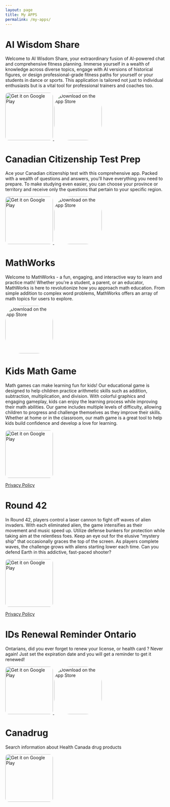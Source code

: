 ```yaml
---
layout: page
title: My APPS
permalink: /my-apps/
---
```


# AI Wisdom Share

Welcome to AI Wisdom Share, your extraordinary fusion of AI-powered chat and comprehensive fitness planning. Immerse yourself in a wealth of knowledge across diverse topics, engage with AI versions of historical figures, or design professional-grade fitness paths for yourself or your students in dance or sports. This application is tailored not just to individual enthusiasts but is a vital tool for professional trainers and coaches too.

<a href='https://play.google.com/store/apps/details?id=com.talnirapps.openaitopicchat&pcampaignid=pcampaignidMKT-Other-global-all-co-prtnr-py-PartBadge-Mar2515-1'>
  <img alt='Get it on Google Play' src='https://play.google.com/intl/en_us/badges/static/images/badges/en_badge_web_generic.png' style='width: 150px; border-radius: 10px;'/>
</a>

<a href='https://apps.apple.com/us/app/ai-wisdom-share/id6450371423?itsct=apps_box_badge&amp;itscg=30200" style="display: inline-block; overflow: hidden; border-top-left-radius: 13px; border-top-right-radius: 13px; border-bottom-right-radius: 13px; border-bottom-left-radius: 13px; width: 250px; height: 83px;'>
  <img alt='Download on the App Store' src='https://tools.applemediaservices.com/api/badges/download-on-the-app-store/black/en-us?size=250x83&amp;releaseDate=1634688000&h=31d240d22c97a1fc66a6cb73c4ae7d84' style='width: 150px; border-radius: 50px;'/>
</a>


# Canadian Citizenship Test Prep

Ace your Canadian citizenship test with this comprehensive app. Packed with a wealth of questions and answers, you'll have everything you need to prepare. To make studying even easier, you can choose your province or territory and receive only the questions that pertain to your specific region.

<a href='https://play.google.com/store/apps/details?id=com.talnirapps.quiz_app&pcampaignid=pcampaignidMKT-Other-global-all-co-prtnr-py-PartBadge-Mar2515-1'>
  <img alt='Get it on Google Play' src='https://play.google.com/intl/en_us/badges/static/images/badges/en_badge_web_generic.png' style='width: 150px; border-radius: 10px;'/>
</a>

<a href='https://apps.apple.com/us/app/canadian-citizenship-practice/id1590224824?itsct=apps_box_badge&amp;itscg=30200" style="display: inline-block; overflow: hidden; border-top-left-radius: 13px; border-top-right-radius: 13px; border-bottom-right-radius: 13px; border-bottom-left-radius: 13px; width: 250px; height: 83px;'>
  <img alt='Download on the App Store' src='https://tools.applemediaservices.com/api/badges/download-on-the-app-store/black/en-us?size=250x83&amp;releaseDate=1634688000&h=31d240d22c97a1fc66a6cb73c4ae7d84' style='width: 150px; border-radius: 50px;'/>
</a>


# MathWorks

Welcome to MathWorks - a fun, engaging, and interactive way to learn and practice math! Whether you're a student, a parent, or an educator, MathWorks is here to revolutionize how you approach math education. From simple addition to complex word problems, MathWorks offers an array of math topics for users to explore.

<a href='https://apps.apple.com/us/app/mathworks/id6450612109?itsct=apps_box_badge&amp;itscg=30200" style="display: inline-block; overflow: hidden; border-top-left-radius: 13px; border-top-right-radius: 13px; border-bottom-right-radius: 13px; border-bottom-left-radius: 13px; width: 250px; height: 83px;'>
  <img alt='Download on the App Store' src='https://tools.applemediaservices.com/api/badges/download-on-the-app-store/black/en-us?size=250x83&amp;releaseDate=1634688000&h=31d240d22c97a1fc66a6cb73c4ae7d84' style='width: 150px; border-radius: 50px;'/>
</a>

# Kids Math Game

Math games can make learning fun for kids! Our educational game is designed to help children practice arithmetic skills such as addition, subtraction, multiplication, and division. With colorful graphics and engaging gameplay, kids can enjoy the learning process while improving their math abilities. Our game includes multiple levels of difficulty, allowing children to progress and challenge themselves as they improve their skills. Whether at home or in the classroom, our math game is a great tool to help kids build confidence and develop a love for learning.

<a href='https://play.google.com/store/apps/details?id=com.talnirapps.kids_math_game&pcampaignid=pcampaignidMKT-Other-global-all-co-prtnr-py-PartBadge-Mar2515-1'>
  <img alt='Get it on Google Play' src='https://play.google.com/intl/en_us/badges/static/images/badges/en_badge_web_generic.png' style='width: 150px; border-radius: 10px;'/>
</a>

[Privacy Policy](https://talnirapps.com/privacy-policy/kids-math-game-privacy-policy/)

# Round 42

In Round 42, players control a laser cannon to fight off waves of alien invaders. With each eliminated alien, the game intensifies as their movement and music speed up. Utilize defense bunkers for protection while taking aim at the relentless foes. Keep an eye out for the elusive "mystery ship" that occasionally graces the top of the screen. As players complete waves, the challenge grows with aliens starting lower each time. Can you defend Earth in this addictive, fast-paced shooter?

<a href='https://play.google.com/store/apps/details?id=com.talnirapps.round_42&pcampaignid=pcampaignidMKT-Other-global-all-co-prtnr-py-PartBadge-Mar2515-1'>
  <img alt='Get it on Google Play' src='https://play.google.com/intl/en_us/badges/static/images/badges/en_badge_web_generic.png' style='width: 150px; border-radius: 10px;'/>
</a>

[Privacy Policy](https://talnirapps.com/privacy-policy/round-42-privacy-policy/)

# IDs Renewal Reminder Ontario

Ontarians, did you ever forget to renew your license, or health card ? 
Never again!
Just set the expiration date and you will get a reminder to get it renewed!

<a href='https://play.google.com/store/apps/details?id=com.talnirapps.ontario.renewal&pcampaignid=pcampaignidMKT-Other-global-all-co-prtnr-py-PartBadge-Mar2515-1'>
  <img alt='Get it on Google Play' src='https://play.google.com/intl/en_us/badges/static/images/badges/en_badge_web_generic.png' style='width: 150px; border-radius: 10px;'/>
</a>

<a href='https://apps.apple.com/us/app/ontreminder/id1592188192?itsct=apps_box_badge&amp;itscg=30200" style="display: inline-block; overflow: hidden; border-top-left-radius: 13px; border-top-right-radius: 13px; border-bottom-right-radius: 13px; border-bottom-left-radius: 13px; width: 250px; height: 83px;'>
  <img alt='Download on the App Store' src='https://tools.applemediaservices.com/api/badges/download-on-the-app-store/black/en-us?size=250x83&amp;releaseDate=1634688000&h=31d240d22c97a1fc66a6cb73c4ae7d84' style='width: 150px; border-radius: 50px;'/>
</a>

# Canadrug

Search information about Health Canada drug products

<a href='https://play.google.com/store/apps/details?id=com.talnirapps.healthCanadaDrugProducts&pcampaignid=pcampaignidMKT-Other-global-all-co-prtnr-py-PartBadge-Mar2515-1'>
  <img alt='Get it on Google Play' src='https://play.google.com/intl/en_us/badges/static/images/badges/en_badge_web_generic.png' style='width: 150px; border-radius: 10px;'/>
</a>
